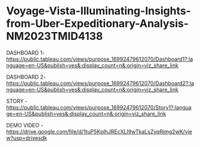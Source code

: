 # Voyage-Vista-Illuminating-Insights-from-Uber-Expeditionary-Analysis-NM2023TMID4138

DASHBOARD 1-https://public.tableau.com/views/purpose_16992479612070/Dashboard1?:language=en-US&publish=yes&:display_count=n&:origin=viz_share_link

DASHBOARD 2-https://public.tableau.com/views/purpose_16992479612070/Dashboard2?:language=en-US&publish=yes&:display_count=n&:origin=viz_share_link

STORY -https://public.tableau.com/views/purpose_16992479612070/Story1?:language=en-US&publish=yes&:display_count=n&:origin=viz_share_link

DEMO VIDEO -https://drive.google.com/file/d/1tuP5KplhJREcXLI9wTkaLsZyqRimg2wK/view?usp=drivesdk
